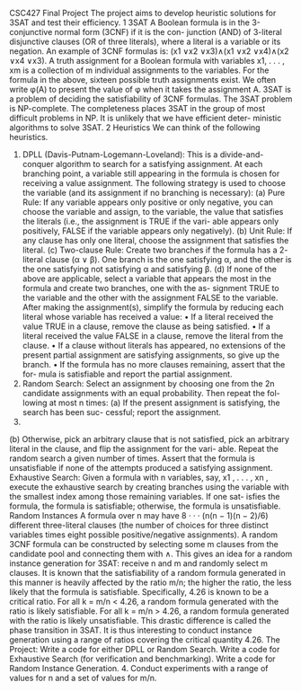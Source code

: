 CSC427 Final Project
The project aims to develop heuristic solutions for 3SAT and test their efficiency.
1 3SAT
A Boolean formula is in the 3-conjunctive normal form (3CNF) if it is the con- junction (AND) of 3-literal disjunctive clauses (OR of three literals), where a literal is a variable or its negation. An example of 3CNF formulas is:
(x1 ∨x2 ∨x3)∧(x1 ∨x2 ∨x4)∧(x2 ∨x4 ∨x3).
A truth assignment for a Boolean formula with variables x1, . . . , xm is a collection of m individual assignments to the variables. For the formula in the above, sixteen possible truth assignments exist. We often write φ(A) to present the value of φ when it takes the assignment A.
3SAT is a problem of deciding the satisfiability of 3CNF formulas. The 3SAT problem is NP-complete. The completeness places 3SAT in the group of most difficult problems in NP. It is unlikely that we have efficient deter- ministic algorithms to solve 3SAT.
2 Heuristics
We can think of the following heuristics.
1. DPLL (Davis-Putnam-Logemann-Loveland): This is a divide-and-conquer algorithm to search for a satisfying assignment. At each branching
point, a variable still appearing in the formula is chosen for receiving a value assignment. The following strategy is used to choose the variable (and its assignment if no branching is necessary):
(a) Pure Rule: If any variable appears only positive or only negative, you can choose the variable and assign, to the variable, the value that satisfies the literals (i.e., the assignment is TRUE if the vari- able appears only positively, FALSE if the variable appears only negatively).
(b) Unit Rule: If any clause has only one literal, choose the assignment that satisfies the literal.
(c) Two-clause Rule: Create two branches if the formula has a 2- literal clause (α ∨ β). One branch is the one satisfying α, and the other is the one satisfying not satisfying α and satisfying β.
(d) If none of the above are applicable, select a variable that appears the most in the formula and create two branches, one with the as- signment TRUE to the variable and the other with the assignment FALSE to the variable.
After making the assignment(s), simplify the formula by reducing each literal whose variable has received a value:
• If a literal received the value TRUE in a clause, remove the clause as being satisfied.
• If a literal received the value FALSE in a clause, remove the literal from the clause.
• If a clause without literals has appeared, no extensions of the present partial assignment are satisfying assignments, so give up the branch.
• If the formula has no more clauses remaining, assert that the for- mula is satisfiable and report the partial assignment.
2. Random Search: Select an assignment by choosing one from the 2n candidate assignments with an equal probability. Then repeat the fol- lowing at most n times:
(a) If the present assignment is satisfying, the search has been suc- cessful; report the assignment.
3.
(b) Otherwise, pick an arbitrary clause that is not satisfied, pick an arbitrary literal in the clause, and flip the assignment for the vari- able.
Repeat the random search a given number of times. Assert that the formula is unsatisfiable if none of the attempts produced a satisfying assignment.
Exhaustive Search: Given a formula with n variables, say, x1 , . . . , xn , execute the exhaustive search by creating branches using the variable with the smallest index among those remaining variables. If one sat- isfies the formula, the formula is satisfiable; otherwise, the formula is unsatisfiable.
Random Instances
A formula over n may have 8 · · · (n(n − 1)(n − 2)/6) different three-literal clauses (the number of choices for three distinct variables times eight possible positive/negative assignments). A random 3CNF formula can be constructed by selecting some m clauses from the candidate pool and connecting them with ∧. This gives an idea for a random instance generation for 3SAT: receive n and m and randomly select m clauses.
It is known that the satisfiability of a random formula generated in this manner is heavily affected by the ratio m/n; the higher the ratio, the less likely that the formula is satisfiable. Specifically, 4.26 is known to be a critical ratio. For all k = m/n < 4.26, a random formula generated with the ratio is likely satisfiable. For all k = m/n > 4.26, a random formula generated with the ratio is likely unsatisfiable. This drastic difference is called the phase transition in 3SAT. It is thus interesting to conduct instance generation using a range of ratios covering the critical quantity 4.26.
The Project:
Write a code for either DPLL or Random Search.
Write a code for Exhaustive Search (for verification and benchmarking). Write a code for Random Instance Generation.
4. Conduct experiments with a range of values for n and a set of values for m/n.
